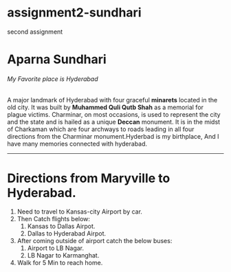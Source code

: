 # assignment2-sundhari
second assignment 

# Aparna Sundhari

###### My Favorite place is Hyderabad

A major landmark of Hyderabad with four graceful **minarets** located in the old city. It was built by **Muhammed Quli Qutb Shah** as a memorial for plague victims. Charminar, on most occasions, is used to represent the city and the state and is hailed as a unique **Deccan** monument. It is in the midst of Charkaman which are four archways to roads leading in all four directions from the Charminar monument.Hyderbad is my birthplace, And I have many memories connected with hyderabad.

---

# Directions from Maryville to Hyderabad.
  1. Need to travel to Kansas-city Airport by car.
  2. Then Catch flights below:
     1. Kansas to Dallas Airpot.
     2. Dallas to Hyderabad Airpot.
  3. After coming outside of airport catch the below buses:
     1. Airport to LB Nagar.
     2. LB Nagar to Karmanghat.
  4. Walk for 5 Min to reach home.